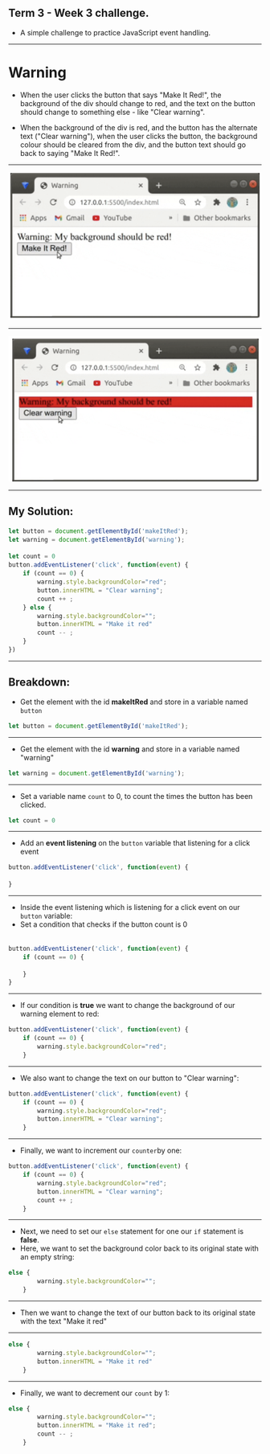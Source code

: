 ## Term 3 - Week 3 challenge.

- A simple challenge to practice JavaScript event handling.

---

# Warning

- When the user clicks the button that says "Make It Red!", the background of the div should change to red, and the text on the button should change to something else - like "Clear warning".

- When the background of the div is red, and the button has the alternate text ("Clear warning"), when the user clicks the button, the background colour should be cleared from the div, and the button text should go back to saying "Make It Red!".

--- 
![imageone](./images/makeRedOne.png)

--- 
![imageone](./images/makeRedTwo.png)

--- 

## My Solution:

```jsx
let button = document.getElementById('makeItRed');
let warning = document.getElementById('warning');

let count = 0
button.addEventListener('click', function(event) {
    if (count == 0) {
        warning.style.backgroundColor="red";
        button.innerHTML = "Clear warning";
        count ++ ;
    } else {
        warning.style.backgroundColor="";
        button.innerHTML = "Make it red"
        count -- ;
    }
})
```

---

## Breakdown:

- Get the element with the id **makeItRed** and store in a variable named `button`

```jsx
let button = document.getElementById('makeItRed');
```

---

- Get the element with the id **warning** and store in a variable named "warning"

```jsx
let warning = document.getElementById('warning');
```

---

- Set a variable name `count` to 0, to count the times the button has been clicked.

```jsx
let count = 0
```

---

- Add an **event listening** on the `button` variable that listening for a click event

```jsx
button.addEventListener('click', function(event) {

}
```

---

- Inside the event listening which is listening for a click event on our `button` variable:
- Set a condition that checks if the button count is 0

```jsx

button.addEventListener('click', function(event) {
	if (count == 0) {

	}
}
```

---

- If our condition is **true** we want to change the background of our warning element to red:

```jsx
button.addEventListener('click', function(event) {
    if (count == 0) {
        warning.style.backgroundColor="red";
    }
```

---

- We also want to change the text on our button to "Clear warning":

```jsx
button.addEventListener('click', function(event) {
    if (count == 0) {
        warning.style.backgroundColor="red";
		button.innerHTML = "Clear warning";
    }
```

---

- Finally, we want to increment our `counter`by one:

```jsx
button.addEventListener('click', function(event) {
    if (count == 0) {
        warning.style.backgroundColor="red";
		button.innerHTML = "Clear warning";
		count ++ ;
    }
```

---

- Next, we need to set our `else` statement for one our `if` statement is **false**.
- Here, we want to set the background color back to its original state with an empty string:

```jsx
else {
        warning.style.backgroundColor="";
    }
```

---

- Then we want to change the text of our button back to its original state with the text "Make it red"

---

```jsx
else {
        warning.style.backgroundColor="";
        button.innerHTML = "Make it red"
    }
```

---

- Finally, we want to decrement our `count` by 1:

```jsx
else {
        warning.style.backgroundColor="";
        button.innerHTML = "Make it red";
		count -- ;
    }
```